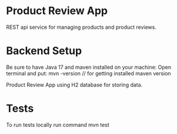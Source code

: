 # Product Review App
REST api service for managing products and product reviews.

# Backend Setup
Be sure to have Java 17 and maven installed on your machine:
Open terminal and put:
mvn -version // for getting installed maven version

Product Review App using H2 database for storing data.

# Tests
To run tests locally run command mvn test